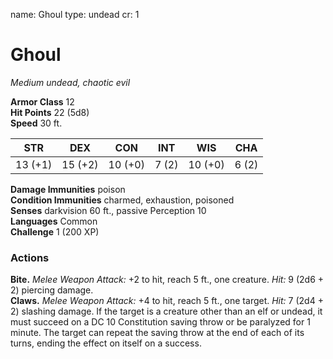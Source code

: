 name: Ghoul
type: undead
cr: 1

# Ghoul 
_Medium undead, chaotic evil_

**Armor Class** 12    
**Hit Points** 22 (5d8)    
**Speed** 30 ft. 

| STR     | DEX     | CON     | INT     | WIS     | CHA     |
|---------|---------|---------|---------|---------|---------|
| 13 (+1) | 15 (+2) | 10 (+0) | 7 (2)  | 10 (+0) | 6 (2)  |

**Damage Immunities** poison    
**Condition Immunities** charmed, exhaustion, poisoned    
**Senses** darkvision 60 ft., passive Perception 10    
**Languages** Common    
**Challenge** 1 (200 XP) 

### Actions    
**Bite.** _Melee Weapon Attack:_ +2 to hit, reach 5 ft., one creature. _Hit:_ 9 (2d6 + 2) piercing damage.    
**Claws.** _Melee Weapon Attack:_ +4 to hit, reach 5 ft., one target. _Hit:_ 7 (2d4 + 2) slashing damage. If the target is a creature other than an elf or undead, it must succeed on a DC 10 Constitution saving throw or be paralyzed for 1 minute. The target can repeat the saving throw at the end of each of its turns, ending the effect on itself on a success.
